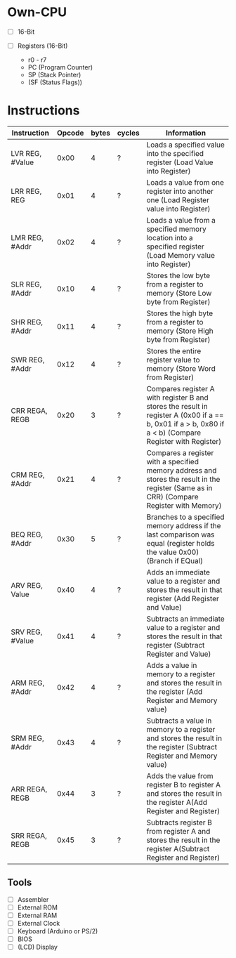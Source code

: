 # Own-CPU

- [ ] 16-Bit

- [ ] Registers (16-Bit)
    - r0 - r7
    - PC (Program Counter)
    - SP (Stack Pointer)
    - (SF (Status Flags))

Instructions
=

| Instruction | Opcode | bytes | cycles | Information 
| ------------|--------|-------|--------|------------
| LVR REG, #Value| 0x00   | 4     | ?      | Loads a specified value into the specified register (Load Value into Register)
| LRR REG, REG | 0x01 | 4     | ?      | Loads a value from one register into another one (Load Register value into Register)
| LMR REG, #Addr | 0x02 | 4     | ?     | Loads a value from a specified memory location into a specified register (Load Memory value into Register)
| SLR REG, #Addr  | 0x10 | 4   | ?      | Stores the low byte from a register to memory (Store Low byte from Register)
| SHR REG, #Addr | 0x11 | 4    | ?      | Stores the high byte from a register to memory (Store High byte from Register)
| SWR REG, #Addr | 0x12 | 4    | ?      | Stores the entire register value to memory (Store Word from Register)
| CRR REGA, REGB | 0x20 | 3    | ?      | Compares register A with register B and stores the result in register A (0x00 if a == b, 0x01 if a > b, 0x80 if a < b) (Compare Register with Register)
| CRM REG, #Addr | 0x21 | 4    | ?      | Compares a register with a specified memory address and stores the result in the register (Same as in CRR) (Compare Register with Memory)
| BEQ REG, #Addr | 0x30    | 5 | ?      | Branches to a specified memory address if the last comparison was equal (register holds the value 0x00) (Branch if EQual)
| ARV REG, Value | 0x40 | 4    | ?      | Adds an immediate value to a register and stores the result in that register (Add Register and Value)
| SRV REG, #Value | 0x41 | 4   | ?      | Subtracts an immediate value to a register and stores the result in that register (Subtract Register and Value)
| ARM REG, #Addr | 0x42 | 4    | ?      | Adds a value in memory to a register and stores the result in the register (Add Register and Memory value) 
| SRM REG, #Addr | 0x43 | 4    | ?      | Subtracts a value in memory to a register and stores the result in the register (Subtract Register and Memory value) 
| ARR REGA, REGB | 0x44 | 3    | ?      | Adds the value from register B to register A and stores the result in the register A(Add Register and Register) 
| SRR REGA, REGB | 0x45 | 3    | ?      | Subtracts register B from register A and stores the result in the register A(Subtract Register and Register) 

Tools
-

- [ ] Assembler
- [ ] External ROM
- [ ] External RAM
- [ ] External Clock
- [ ] Keyboard (Arduino or PS/2)
- [ ] BIOS
- [ ] (LCD) Display

